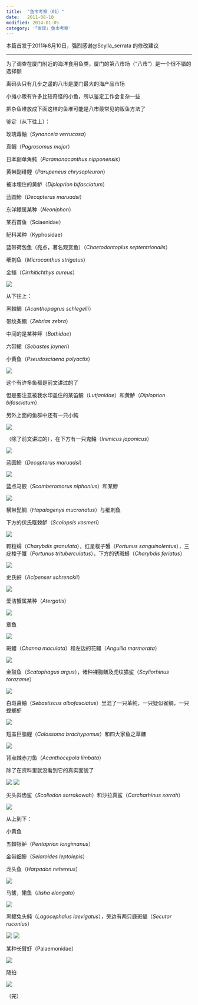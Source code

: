```yaml
---
title:  "鱼市考察（01）"
date:   2011-08-10
modified: 2014-01-05
category: '｢发现｣ 鱼市考察'
---
```


本篇首发于2011年8月10日，强烈感谢@Scylla_serrata 的修改建议

---

为了调查在厦门附近的海洋食用鱼类，厦门的第八市场（“八市”）是一个很不错的选择额

离码头只有几步之遥的八市是厦门最大的海产品市场

小摊小贩有许多比较奇怪的小鱼，所以鉴定工作会复杂一些

把杂鱼堆放成下面这样的鱼堆可能是八市最常见的贩鱼方法了

鉴定（从下往上）：

玫瑰毒鲉（<i>Synanceia verrucosa</i>）

真鲷（<i>Pagrosomus major</i>）

日本副单角鲀（<i>Paramonacanthus nipponensis</i>）

黄带副绯鲤（<i>Parupeneus chrysopleuron</i>）

被冰埋住的黄鲈（<i>Diploprion bifasciatum</i>）

蓝圆鰺（<i>Decapterus maruadsi</i>）

东洋鰃属某种（<i>Neoniphon</i>）

某石首鱼（Sciaenidae）

魢科某种（Kyphosidae）

蓝带荷包鱼（亮点，著名观赏鱼）（<i>Chaetodontoplus septentrionalis</i>）

细刺鱼（<i>Microcanthus strigatus</i>）

金䱵（<i>Cirrhitichthys aureus</i>）

<img class='disc' src='https://lykoseremos.github.io/gmalb-04/disf1/1.jpg'>

从下往上：

黑棘鲷（<i>Acanthopagrus schlegelii</i>）

带纹条鳎（<i>Zebrias zebra</i>）

中间的是某种鲆（<i>Bothidae</i>）

六带鲪（<i>Sebastes joyneri</i>）

小黄鱼（<i>Pseudosciaena polyactis</i>）

<img class='disc' src='https://lykoseremos.github.io/gmalb-04/disf1/2.jpg'>

这个有许多鱼都是前文讲过的了

但是要注意被我水印盖住的某笛鲷（<i>Lutjanidae</i>）和黄鲈（<i>Diploprion bifasciatum</i>）

另外上面的鱼群中还有一只小鲀

<img class='disc' src='https://lykoseremos.github.io/gmalb-04/disf1/3.jpg'>

（除了前文讲过的），在下方有一只鬼鲉（<i>Inimicus japonicus</i>）

<img class='disc' src='https://lykoseremos.github.io/gmalb-04/disf1/4.jpg'>

蓝圆鰺（<i>Decapterus maruadsi</i>）

<img class='disc' src='https://lykoseremos.github.io/gmalb-04/disf1/5.jpg'>

蓝点马鲛（<i>Scomberomorus niphonius</i>）和某鰺

<img class='disc' src='https://lykoseremos.github.io/gmalb-04/disf1/6.jpg'>

横带髭鲷（<i>Hapalogenys mucronatus</i>）与细刺鱼

下方的伏氏眶棘鲈（<i>Scolopsis vosmeri</i>）

<img class='disc' src='https://lykoseremos.github.io/gmalb-04/disf1/7.jpg'>

颗粒蟳（<i>Charybdis granulata</i>），红星梭子蟹（<i>Portunus sanguinolentus</i>），三疣梭子蟹（<i>Portunus trituberculatus</i>），下方的锈斑蟳（<i>Charybdis feriatus</i>）

<img class='disc' src='https://lykoseremos.github.io/gmalb-04/disf1/8.jpg'>

史氏鲟（<i>Aclpenser schrenckii</i>）

<img class='disc' src='https://lykoseremos.github.io/gmalb-04/disf1/9.jpg'>

爱洁蟹属某种（<i>Atergatis</i>）

<img class='disc' src='https://lykoseremos.github.io/gmalb-04/disf1/10.jpg'>

章鱼

<img class='disc' src='https://lykoseremos.github.io/gmalb-04/disf1/11.jpg'>

斑鳢（<i>Channa maculata</i>）和左边的花鳗（<i>Anguilla marmorata</i>）

<img class='disc' src='https://lykoseremos.github.io/gmalb-04/disf1/12.jpg'>

金鼓鱼（<i>Scatophagus argus</i>），诸种裸胸鳝及虎纹猫鲨（<i>Scyliorhinus torazame</i>）

<img class='disc' src='https://lykoseremos.github.io/gmalb-04/disf1/13.jpg'>

白斑菖鲉（<i>Sebastiscus albofasciatus</i>）里混了一只革鲀，一只疑似雀鲷，一只螳螂虾

<img class='disc' src='https://lykoseremos.github.io/gmalb-04/disf1/14.jpg'>

短盖巨脂鲤（<i>Colossoma brachypomus</i>）和四大家鱼之草鳙

<img class='disc' src='https://lykoseremos.github.io/gmalb-04/disf1/15.jpg'>

背点棘赤刀鱼（<i>Acanthocepola limbata</i>）

除了在资料里就没看到它的真实面貌了

<img class='disc' src='https://lykoseremos.github.io/gmalb-04/disf1/16.jpg'>

<img class='disc' src='https://lykoseremos.github.io/gmalb-04/disf1/18.jpg'>

尖头斜齿鲨（<i>Scoliodon sorrakowah</i>）和沙拉真鲨（<i>Carcharhinus sorrah</i>）

<img class='disc' src='https://lykoseremos.github.io/gmalb-04/disf1/17.jpg'>

从上到下：

小黄鱼

五棘银鲈（<i>Pentaprion longimanus</i>）

金带细鲹（<i>Selaroides leptolepis</i>）

龙头鱼（<i>Harpadon nehereus</i>）

<img class='disc' src='https://lykoseremos.github.io/gmalb-04/disf1/19.jpg'>

马鲅，鳓鱼（<i>Ilisha elongata</i>）

<img class='disc' src='https://lykoseremos.github.io/gmalb-04/disf1/21.jpg'>

黑鳃兔头鲀（<i>Lagocephalus laevigatus</i>），旁边有两只鹿斑鲾（<i>Secutor ruconius</i>）

<img class='disc' src='https://lykoseremos.github.io/gmalb-04/disf1/24.jpg'>

<img class='disc' src='https://lykoseremos.github.io/gmalb-04/disf1/20.jpg'>

某种长臂虾（Palaemonidae）

<img class='disc' src='https://lykoseremos.github.io/gmalb-04/disf1/22.jpg'>

随拍

<img class='disc' src='https://lykoseremos.github.io/gmalb-04/disf1/23.jpg'>

（完）
